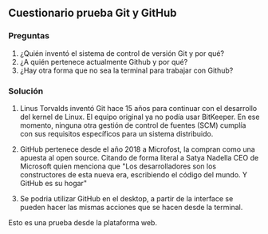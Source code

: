 ## Cuestionario prueba Git y GitHub

### Preguntas
1. ¿Quién inventó el sistema de control de versión Git y por qué?
2. ¿A quién pertenece actualmente Github y por qué?
3. ¿Hay otra forma que no sea la terminal para trabajar con Github?
 
### Solución
1. Linus Torvalds inventó Git hace 15 años para continuar con el desarrollo del kernel de Linux. El equipo original ya no podía usar BitKeeper. En ese momento, ninguna otra gestión de control de fuentes (SCM) cumplía con sus requisitos específicos para un sistema distribuido.

2. GitHub pertenece desde el año 2018 a Microfost, la compran como una apuesta al open source. Citando de forma literal a Satya Nadella CEO de Microsoft quien menciona que "Los desarrolladores son los constructores de esta nueva era, escribiendo el código del mundo. Y GitHub es su hogar"

3. Se podria utilizar GitHub en el desktop, a partir de la interface se pueden hacer las mismas acciones que se hacen desde la terminal.


Esto es una prueba desde la plataforma web.

